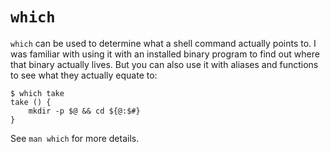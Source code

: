 # `which`

`which` can be used to determine what a shell command actually points to. I was
familiar with using it with an installed binary program to find out where that
binary actually lives. But you can also use it with aliases and functions to see
what they actually equate to:

```shell
$ which take
take () {
	mkdir -p $@ && cd ${@:$#}
}
```

See `man which` for more details.
